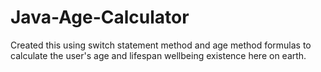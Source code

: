# Java-Age-Calculator

Created this using switch statement method and age method formulas to calculate the user's age and lifespan wellbeing existence
here on earth.
